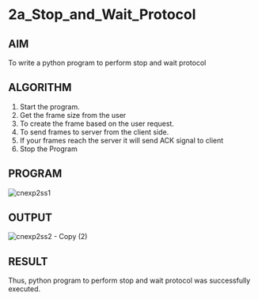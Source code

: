 # 2a_Stop_and_Wait_Protocol
## AIM 
To write a python program to perform stop and wait protocol
## ALGORITHM
1. Start the program.
2. Get the frame size from the user
3. To create the frame based on the user request.
4. To send frames to server from the client side.
5. If your frames reach the server it will send ACK signal to client
6. Stop the Program
## PROGRAM
![cnexp2ss1](https://github.com/user-attachments/assets/beb89d51-5d84-4852-9a8d-1deb74f1ecbd)
## OUTPUT

![cnexp2ss2 - Copy (2)](https://github.com/user-attachments/assets/82dc86c6-c8d1-4c1d-9d5f-e6dd51c54db6)


## RESULT
Thus, python program to perform stop and wait protocol was successfully executed.
